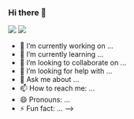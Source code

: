 ### Hi there 👋 
<!--
[![Anurag's GitHub stats](https://github-readme-stats-mu-lake.vercel.app/api?username=matheushmmarcondes&show_icons=true&theme=holi&gh-light-mode-only)](https://github.com/anuraghazra/github-readme-stats)
[![Anurag's GitHub stats](https://github-readme-stats-mu-lake.vercel.app/api?username=matheushmmarcondes&show_icons=true&theme=github_dark&gh-dark-mode-only)](https://github.com/anuraghazra/github-readme-stats)

[![Top Langs](https://github-readme-stats-mu-lake.vercel.app/api/top-langs/?username=matheushmmarcondes&theme=holi&layout=compact&&gh-light-mode-only&exclude_repo=github-readme-stats,matheushmmarcondes.github.io)](https://github.com/anuraghazra/github-readme-stats)
[![Top Langs](https://github-readme-stats-mu-lake.vercel.app/api/top-langs/?username=matheushmmarcondes&theme=github_dark&layout=compact&hg-dark-mode-only&exclude_repo=github-readme-stats,matheushmmarcondes.github.io)](https://github.com/anuraghazra/github-readme-stats)
-->
<picture>
  <source
    srcset="https://github-readme-stats-mu-lake.vercel.app/api?username=matheushmmarcondes&show_icons=true&theme=github_dark"
    media="(prefers-color-scheme: dark)"
  />
  <source
    srcset="https://github-readme-stats-mu-lake.vercel.app/api?username=matheushmmarcondes&show_icons=true&theme=vue"
    media="(prefers-color-scheme: light), (prefers-color-scheme: no-preference)"
  />
  <img src="https://github-readme-stats-mu-lake.vercel.app/api?username=matheushmmarcondes&show_icons=true" />
</picture>

<picture>
  <source
    srcset="https://github-readme-stats-mu-lake.vercel.app/api/top-langs/?username=matheushmmarcondes&theme=github_dark&layout=compact&hg-dark-mode-only&exclude_repo=github-readme-stats,matheushmmarcondes.github.io"
    media="(prefers-color-scheme: dark)"
  />
  <source
    srcset="https://github-readme-stats-mu-lake.vercel.app/api/top-langs/?username=matheushmmarcondes&theme=vue&layout=compact&&gh-light-mode-only&exclude_repo=github-readme-stats,matheushmmarcondes.github.io"
    media="(prefers-color-scheme: light), (prefers-color-scheme: no-preference)"
  />
  <img src="https://github-readme-stats-mu-lake.vercel.app/api/top-langs/?username=matheushmmarcondes=&layout=compact&=&exclude_repo=github-readme-stats,matheushmmarcondes.github.io" />
</picture>

- 🔭 I’m currently working on ...
- 🌱 I’m currently learning ...
- 👯 I’m looking to collaborate on ...
- 🤔 I’m looking for help with ...
- 💬 Ask me about ...
- 📫 How to reach me: ...
- 😄 Pronouns: ...
- ⚡ Fun fact: ...
-->
